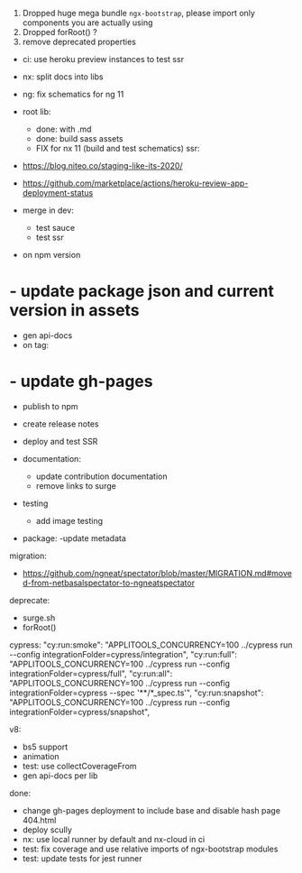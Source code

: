 1. Dropped huge mega bundle `ngx-bootstrap`, please import only components you are actually using
2. Dropped forRoot() ?
3. remove deprecated properties

- ci: use heroku preview instances to test ssr
- nx: split docs into libs
- ng: fix schematics for ng 11

- root lib:
  - done: with .md
  - done: build sass assets
  - FIX for nx 11 (build and test schematics) 
ssr:
- https://blog.niteo.co/staging-like-its-2020/
- https://github.com/marketplace/actions/heroku-review-app-deployment-status
- merge in dev:
  - test sauce
  - test ssr 
- on npm version
#  - update package json and current version in assets 
  - gen api-docs
- on tag:
#  - update gh-pages
  - publish to npm
  - create release notes

- deploy and test SSR
  
- documentation:
  - update contribution documentation
  - remove links to surge

- testing
  - add image testing

- package:
  -update metadata

migration:
  - https://github.com/ngneat/spectator/blob/master/MIGRATION.md#moved-from-netbasalspectator-to-ngneatspectator

deprecate:
- surge.sh
- forRoot()

cypress:
  "cy:run:smoke": "APPLITOOLS_CONCURRENCY=100 ../cypress run --config integrationFolder=cypress/integration",
  "cy:run:full": "APPLITOOLS_CONCURRENCY=100 ../cypress run --config integrationFolder=cypress/full",
  "cy:run:all": "APPLITOOLS_CONCURRENCY=100 ../cypress run --config integrationFolder=cypress --spec '**/*_spec.ts'",
  "cy:run:snapshot": "APPLITOOLS_CONCURRENCY=100 ../cypress run --config integrationFolder=cypress/snapshot",

v8:
- bs5 support
- animation
- test: use collectCoverageFrom
- gen api-docs per lib

done:
- change gh-pages deployment to include base and disable hash page 404.html
- deploy scully
- nx: use local runner by default and nx-cloud in ci
- test: fix coverage and use relative imports of ngx-bootstrap modules
- test: update tests for jest runner

